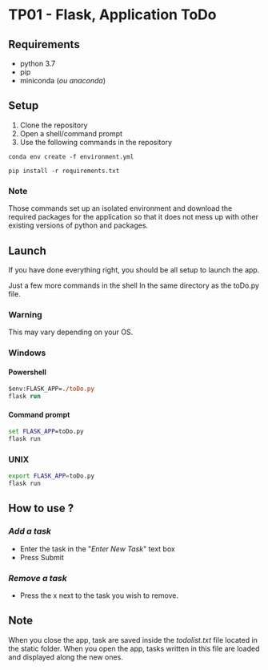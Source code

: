 # TP01 - Flask, Application ToDo

## **Requirements**
* python 3.7
* pip
* miniconda (*ou anaconda*)

## **Setup**
1. Clone the repository
2. Open a shell/command prompt
3. Use the following commands in the repository

```
conda env create -f environment.yml
```
```
pip install -r requirements.txt
```

### Note
Those commands set up an isolated environment and download the required packages for the application so that it does not mess up with other existing versions of python and packages.

## **Launch**
If you have done everything right, you should be all setup to launch the app.

Just a few more commands in the shell In the same directory as the toDo.py file.

### Warning
This may vary depending on your OS.

### Windows
#### **Powershell**
```ps
$env:FLASK_APP=./toDo.py 
flask run
```
#### **Command prompt**
```cmd
set FLASK_APP=toDo.py
flask run
```

### UNIX
```bash
export FLASK_APP=toDo.py
flask run
```


## **How to use ?**
### _Add a task_
* Enter the task in the "*Enter New Task*" text box
* Press Submit

### _Remove a task_
* Press the x next to the task you wish to remove.


## **Note**
When you close the app, task are saved inside the *todolist.txt* file located in the static folder. When you open the app, tasks written in this file are loaded and displayed along the new ones.